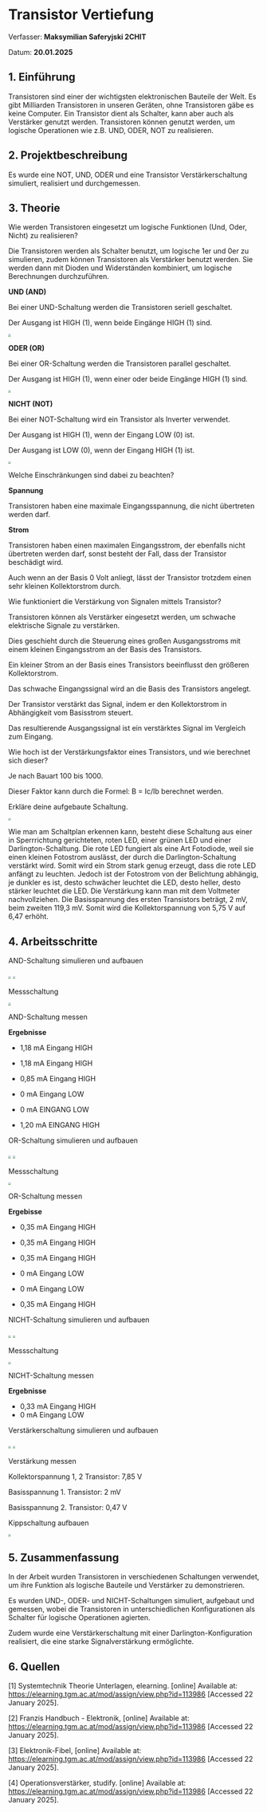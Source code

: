 # Transistor Vertiefung

Verfasser: **Maksymilian Saferyjski 2CHIT**

Datum: **20.01.2025**

## 1.  Einführung

Transistoren sind einer der wichtigsten elektronischen Bauteile der Welt. 
Es gibt Milliarden Transistoren in unseren Geräten, ohne Transistoren gäbe es keine Computer. 
Ein Transistor dient als Schalter, kann aber auch als Verstärker genutzt werden. Transistoren können genutzt werden, um logische Operationen wie z.B. UND, ODER, NOT zu realisieren.  

## 2.  Projektbeschreibung

Es wurde eine NOT, UND, ODER und eine Transistor Verstärkerschaltung simuliert, realisiert und durchgemessen.

## 3.  Theorie

Wie werden Transistoren eingesetzt um logische Funktionen (Und, Oder, Nicht) zu realisieren?

Die Transistoren werden als Schalter benutzt, um logische 1er und 0er zu simulieren, zudem können Transistoren als Verstärker benutzt werden.
Sie werden dann mit Dioden und Widerständen kombiniert, um logische Berechnungen durchzuführen. 

**UND (AND)**

Bei einer UND-Schaltung werden die Transistoren seriell geschaltet.

Der Ausgang ist HIGH (1), wenn beide Eingänge HIGH (1) sind.

<img src="img/and-tabelle.png" style="zoom:33%;" />

**ODER (OR)**

Bei einer OR-Schaltung werden die Transistoren parallel geschaltet.

Der Ausgang ist HIGH (1), wenn einer oder beide Eingänge HIGH (1) sind.

<img src="img/or-tabelle.png" style="zoom:33%;" />

**NICHT (NOT)**

Bei einer NOT-Schaltung wird ein Transistor als Inverter verwendet.

Der Ausgang ist HIGH (1), wenn der Eingang LOW (0) ist.

Der Ausgang ist LOW (0), wenn der Eingang HIGH (1) ist.

<img src="img/nicht-tabelle.png" style="zoom:33%;" />

Welche Einschränkungen sind dabei zu beachten?

**Spannung**

Transistoren haben eine maximale Eingangsspannung, die nicht übertreten werden darf.

**Strom**

Transistoren haben einen maximalen Eingangsstrom, der ebenfalls nicht übertreten werden darf, sonst besteht der Fall, dass der Transistor beschädigt wird.

Auch wenn an der Basis 0 Volt anliegt, lässt der Transistor trotzdem einen sehr kleinen Kollektorstrom durch.

Wie funktioniert die Verstärkung von Signalen mittels Transistor?

Transistoren können als Verstärker eingesetzt werden, um schwache elektrische Signale zu verstärken. 

Dies geschieht durch die Steuerung eines großen Ausgangsstroms mit einem kleinen Eingangsstrom an der Basis des Transistors.

Ein kleiner Strom an der Basis eines Transistors beeinflusst den größeren Kollektorstrom.

Das schwache Eingangssignal wird an die Basis des Transistors angelegt.

Der Transistor verstärkt das Signal, indem er den Kollektorstrom in Abhängigkeit vom Basisstrom steuert.

Das resultierende Ausgangssignal ist ein verstärktes Signal im Vergleich zum Eingang.

Wie hoch ist der Verstärkungsfaktor eines Transistors, und wie berechnet sich dieser?

Je nach Bauart 100 bis 1000. 

Dieser Faktor kann durch die Formel: B = Ic/Ib berechnet werden.

Erkläre deine aufgebaute Schaltung.

<img src="img/Schaltplan-Verstärkerschaltung.jpg" style="zoom:33%;" />

Wie man am Schaltplan erkennen kann, besteht diese Schaltung aus einer in Sperrrichtung gerichteten, roten LED, einer grünen LED und einer Darlington-Schaltung. Die rote LED fungiert als eine Art Fotodiode, weil sie einen kleinen Fotostrom auslässt, der durch die Darlington-Schaltung verstärkt wird. Somit wird ein Strom stark genug erzeugt, dass die rote LED anfängt zu leuchten. Jedoch ist der Fotostrom von der Belichtung abhängig, je dunkler es ist, desto schwächer leuchtet die LED, desto heller, desto stärker leuchtet die LED.
Die Verstärkung kann man mit dem Voltmeter nachvollziehen. Die Basisspannung des ersten Transistors beträgt, 2 mV, beim zweiten 119,3 mV. Somit wird die Kollektorspannung von 5,75 V auf 6,47 erhöht.

## 4.  Arbeitsschritte

AND-Schaltung simulieren und aufbauen

<img src="img/simulierteAndSchaltung.png" style="zoom:33%;" />

<img src="img/AndSchaltung.jpg" style="zoom:33%;" />

Messschaltung

<img src="img/messschaltung2.png" style="zoom:33%;" />

AND-Schaltung messen 

**Ergebnisse**

* 1,18 mA Eingang HIGH
* 1,18 mA Eingang HIGH

* 0,85 mA Eingang HIGH
* 0 mA Eingang LOW

* 0 mA EINGANG LOW
* 1,20 mA EINGANG HIGH

OR-Schaltung simulieren und aufbauen

<img src="img/simulierteOrSchaltung.png" style="zoom:33%;" />

<img src="img/OrSchaltung.jpg" style="zoom:33%;" />

Messschaltung

<img src="img/messschaltung2.png" style="zoom:33%;" />

OR-Schaltung messen

**Ergebisse**

* 0,35 mA Eingang HIGH
* 0,35 mA Eingang HIGH

* 0,35 mA Eingang HIGH
* 0 mA Eingang LOW

* 0 mA Eingang LOW
* 0,35 mA Eingang HIGH

NICHT-Schaltung simulieren und aufbauen

<img src="img/simulierteNichtSchaltung.png" style="zoom:33%;" />

<img src="img/NichtSchaltung.jpg" style="zoom:33%;" />

Messschaltung

<img src="img/messschaltung3.png" style="zoom:33%;" />

NICHT-Schaltung messen

**Ergebnisse**

* 0,33 mA Eingang HIGH
* 0 mA Eingang LOW

Verstärkerschaltung simulieren und aufbauen

<img src="img/simulierteVerstärkerschaltung.png" style="zoom:33%;" />

<img src="img/Verstärkerschaltung.jpg" style="zoom:33%;" />

Verstärkung messen

Kollektorspannung 1, 2 Transistor: 7,85 V

Basisspannung 1. Transistor: 2 mV

Basisspannung 2. Transistor: 0,47 V

Kippschaltung aufbauen

<img src="img/Kippschaltung.jpg" style="zoom:33%;" />

## 5.  Zusammenfassung

In der Arbeit wurden Transistoren in verschiedenen Schaltungen verwendet, um ihre Funktion als logische Bauteile und Verstärker zu demonstrieren. 

Es wurden UND-, ODER- und NICHT-Schaltungen simuliert, aufgebaut und gemessen, wobei die Transistoren in unterschiedlichen Konfigurationen als Schalter für logische Operationen agierten. 

Zudem wurde eine Verstärkerschaltung mit einer Darlington-Konfiguration realisiert, die eine starke Signalverstärkung ermöglichte.

## 6.  Quellen

[1] Systemtechnik Theorie Unterlagen, elearning. [online] Available at: https://elearning.tgm.ac.at/mod/assign/view.php?id=113986 [Accessed 22 January 2025].

[2] Franzis Handbuch - Elektronik, [online] Available at: https://elearning.tgm.ac.at/mod/assign/view.php?id=113986 [Accessed 22 January 2025].

[3] Elektronik-Fibel, [online] Available at: https://elearning.tgm.ac.at/mod/assign/view.php?id=113986 [Accessed 22 January 2025].

[4] Operationsverstärker, studify. [online] Available at: https://elearning.tgm.ac.at/mod/assign/view.php?id=113986 [Accessed 22 January 2025].






